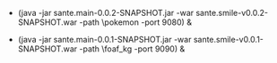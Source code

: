 - (java -jar sante.main-0.0.2-SNAPSHOT.jar -war sante.smile-v0.0.2-SNAPSHOT.war -path \pokemon -port 9080) &

- (java -jar sante.main-0.0.1-SNAPSHOT.jar -war sante.smile-v0.0.1-SNAPSHOT.war -path \foaf_kg -port 9090) &
